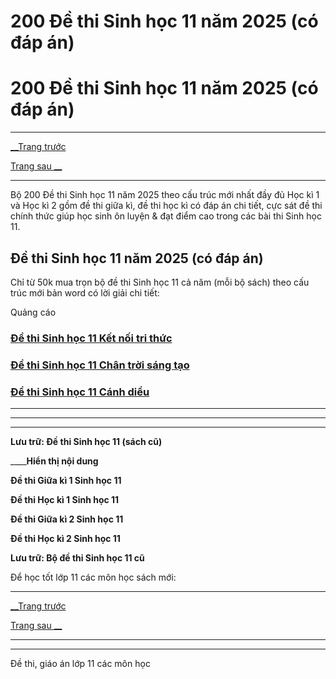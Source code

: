 # 200 Đề thi Sinh học 11 năm 2025 (có đáp án)

# 200 Đề thi Sinh học 11 năm 2025 (có đáp án)

* * *

[__Trang trước](https://vietjack.com/de-kiem-tra-lop-11/index.jsp)

[Trang sau __](https://vietjack.com/de-kiem-tra-lop-11/de-thi-giua-ki-1-sinh-hoc-lop-11-co-dap-an-2021.jsp)

* * *

Bộ 200 Đề thi Sinh học 11 năm 2025 theo cấu trúc mới nhất đầy đủ Học kì 1 và Học kì 2 gồm đề thi giữa kì, đề thi học kì có đáp án chi tiết, cực sát đề thi chính thức giúp học sinh ôn luyện & đạt điểm cao trong các bài thi Sinh học 11.

## Đề thi Sinh học 11 năm 2025 (có đáp án)

Chỉ từ 50k mua trọn bộ đề thi Sinh học 11 cả năm (mỗi bộ sách) theo cấu trúc mới bản word có lời giải chi tiết:

Quảng cáo

### [**Đề thi Sinh học 11 Kết nối tri thức**](https://vietjack.com/de-kiem-tra-lop-11/de-thi-sinh-hoc-11-ket-noi-tri-thuc.jsp)

### [**Đề thi Sinh học 11 Chân trời sáng tạo**](https://vietjack.com/de-kiem-tra-lop-11/de-thi-sinh-hoc-11-chan-troi-sang-tao.jsp)

### [**Đề thi Sinh học 11 Cánh diều**](https://vietjack.com/de-kiem-tra-lop-11/de-thi-sinh-hoc-11-canh-dieu.jsp)

* * *

* * *

* * *

**Lưu trữ: Đề thi Sinh học 11 (sách cũ)**

____**Hiển thị nội dung**

**Đề thi Giữa kì 1 Sinh học 11**

**Đề thi Học kì 1 Sinh học 11**

**Đề thi Giữa kì 2 Sinh học 11**

**Đề thi Học kì 2 Sinh học 11**

**Lưu trữ: Bộ đề thi Sinh học 11 cũ**

Để học tốt lớp 11 các môn học sách mới:

* * *

[__Trang trước](https://vietjack.com/de-kiem-tra-lop-11/index.jsp)

[Trang sau __](https://vietjack.com/de-kiem-tra-lop-11/de-thi-giua-ki-1-sinh-hoc-lop-11-co-dap-an-2021.jsp)

* * *

* * *

Đề thi, giáo án lớp 11 các môn học

